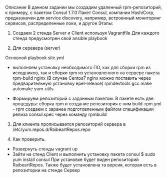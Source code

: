 Описание
В данном задании мы создадим удаленный rpm-репозиторий, к примеру, с пакетом Consul 1.7.0
Пакет Consul, компании HashiCorp, предназначен для service discovery, например, встроенный мониторинг сервисов, распределенные локи, и другое
Этапы:

1. Создаем 2 стенда Server и Client используя Vagrantfile
Для каждого стенда предусмотрен свой ansible playbook

2. Для серевера (server)

Основной playbook site.yml 
- выполняем установку необходимого ПО, как для сборки rpm из исходников, так и сборки rpm из установленного на сервере пакета
rpm-build
nginx (В случае Centos7 nginx можно поставить через предварительную установку epel-release)
rpmdevtools
gcc
make
automake
yum-utils

- Формируем репозиторий с заданным пакетом. 
В пакете есть две процедуры: сборка rpm и создание репозитория с ним
build-rpm.yml - rpm создаем с заранее подготовленным файлом спецификации релиза consul.spec
через команду rpmbuild

3. Для клиента
прописывается репозиторий сервера в /etc/yum.repos.d/RaibeartRepos.repo

4. Как проверить. 
- Развернуть стенды vagrant up
- Зайти на стенд Client и выполнить установку пакета consul 
$ sudo yum install consul
При установке будет виден репозиторий RaibeartRepos. Также будет установлена та версия, которая есть в репозитории на стенде Сервер







